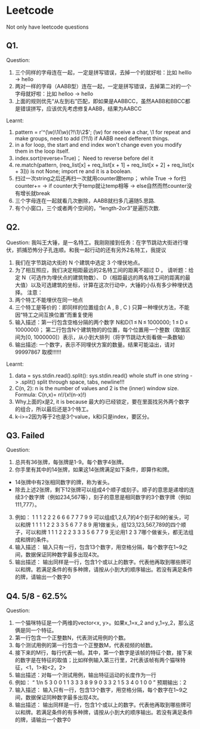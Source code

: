 # Leetcode
Not only have leetcode questions

## Q1.
Question:
1. 三个同样的字母连在一起，一定是拼写错误，去掉一个的就好啦：比如 helllo -> hello
2. 两对一样的字母（AABB型）连在一起，一定是拼写错误，去掉第二对的一个字母就好啦：比如 helloo -> hello
3. 上面的规则优先“从左到右”匹配，即如果是AABBCC，虽然AABB和BBCC都是错误拼写，应该优先考虑修复AABB，结果为AABCC

Learnt:
1. pattern = r'^(\w)\1(\w)(?!\1)\2$';
   (\w) for receive a char, \1 for repeat and make groups, need to add (?!\1) if AABB need defferent things.
2. in a for loop, the start and end index won't change even you modify them in the loop itself.
3. index.sort(reverse=True)；
   Need to reverse before del it
4. re.match(pattern, (req_list[x] + req_list[x + 1] + req_list[x + 2] + req_list[x + 3])) is not None; import re and it is a boolean.
5. 扫过一次string之后还再扫一次就用counter跟temp；
   while True -> for扫 counter+= -> if counter大于temp就让temp相等 -> else自然而然counter没有增长就break
6. 三个字母连在一起就看几次删除，AABB就扫多几遍随5.思路.
7. 有个小窗口，三个或者两个空间的，“length-2or3”是遍历次数.

## Q2.
Question:
我叫王大锤，是一名特工。我刚刚接到任务：在字节跳动大街进行埋伏，抓捕恐怖分子孔连顺。和我一起行动的还有另外2名特工，我提议
1. 我们在字节跳动大街的 N 个建筑中选定 3 个埋伏地点。
2. 为了相互照应，我们决定相距最远的2名特工间的距离不超过 D 。
   请听题：给定 N（可选作为埋伏点的建筑物数）、 D（相距最远的两名特工间的距离的最大值）以及可选建筑的坐标，计算在这次行动中，大锤的小队有多少种埋伏选择。
注意：
1. 两个特工不能埋伏在同一地点
2. 三个特工是等价的：即同样的位置组合( A , B , C ) 只算一种埋伏方法，不能因“特工之间互换位置”而重复使用
3. 输入描述：第一行包含空格分隔的两个数字 N和D(1 ≤ N ≤ 1000000; 1 ≤ D ≤ 1000000)； 第二行包含N个建筑物的的位置，每个位置用一个整数（取值区间为[0, 1000000]）表示，从小到大排列（将字节跳动大街看做一条数轴）
4. 输出描述: 一个数字，表示不同埋伏方案的数量。结果可能溢出，请对 99997867 取模!!!!!!

Learnt:
1. data = sys.stdin.read().split(): sys.stdin.read() whole stuff in one string -> .split() split through space, tabs, newline!!!
2. C(n, 2): n is the number of values and 2 is the (inner) window size. Formula: C(n,x)= n!/(x!(n-x)!)
3. Why上面的x是2, it is because 最大的i已经锁定，要在里面找另外两个数字的组合，所以最后还是3个特工。
4. k-i>=2因为等于2也是3个value，k和i只是index，要区分。

## Q3. Failed
Question:
1. 总共有36张牌，每张牌是1-9。每个数字4张牌。
2. 你手里有其中的14张牌，如果这14张牌满足如下条件，即算作和牌。
- 14张牌中有2张相同数字的牌，称为雀头。
- 除去上述2张牌，剩下12张牌可以组成4个顺子或刻子。顺子的意思是递增的连续3个数字牌（例如234,567等），刻子的意思是相同数字的3个数字牌（例如111,777）。
3. 例如：
1 1 1 2 2 2 6 6 6 7 7 7 9 9 可以组成1,2,6,7的4个刻子和9的雀头，可以和牌
1 1 1 1 2 2 3 3 5 6 7 7 8 9 用1做雀头，组123,123,567,789的四个顺子，可以和牌
1 1 1 2 2 2 3 3 3 5 6 7 7 9 无论用1 2 3 7哪个做雀头，都无法组成和牌的条件。
4. 输入描述：
输入只有一行，包含13个数字，用空格分隔，每个数字在1~9之间，数据保证同种数字最多出现4次。
5. 输出描述：
输出同样是一行，包含1个或以上的数字。代表他再取到哪些牌可以和牌。若满足条件的有多种牌，请按从小到大的顺序输出。若没有满足条件的牌，请输出一个数字0

## Q4. 5/8 - 62.5%
Question:
1. 一个猫咪特征是一个两维的vector<x, y>。如果x_1=x_2 and y_1=y_2，那么这俩是同一个特征。
2. 第一行包含一个正整数N，代表测试用例的个数。
3. 每个测试用例的第一行包含一个正整数M，代表视频的帧数。
4. 接下来的M行，每行代表一帧。其中，第一个数字是该帧的特征个数，接下来的数字是在特征的取值；比如样例输入第三行里，2代表该帧有两个猫咪特征，<1，1>和<2，2>
5. 输出描述：对每一个测试用例，输出特征运动的长度作为一行
3. 例如：
“
1/n
5
3 0 0 1 1 3 3
3 8 9 9 0 3 3
2 1 5 3 4
0
1 0 0
      ”
预期输出：2
5. 输入描述：
输入只有一行，包含13个数字，用空格分隔，每个数字在1~9之间，数据保证同种数字最多出现4次。
6. 输出描述：
输出同样是一行，包含1个或以上的数字。代表他再取到哪些牌可以和牌。若满足条件的有多种牌，请按从小到大的顺序输出。若没有满足条件的牌，请输出一个数字0

